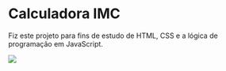 # Calculadora IMC

Fiz este projeto para fins de estudo de HTML, CSS e a lógica de programação em JavaScript.

<img src = "![image](https://github.com/ThiagoAlvesss/IMCCalculator/assets/75103554/1ff823d5-b77b-41ff-be6b-62931d93bedd)">
